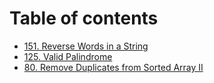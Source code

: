 # Table of contents

* [151. Reverse Words in a String](README.md)
* [125. Valid Palindrome](125.-valid-palindrome.md)
* [80. Remove Duplicates from Sorted Array II](80.-remove-duplicates-from-sorted-array-ii.md)
